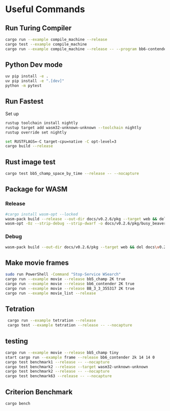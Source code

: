 # Useful Commands

## Run Turing Compiler

```bash
cargo run --example compile_machine --release
cargo test --example compile_machine
cargo run --example compile_machine --release -- --program bb6-contender --interval 100_000_000_000  --min-tape 4 --max-tape 1,000,000,000,000,000
```

## Python Dev mode

```bash
uv pip install -e .
uv pip install -e ".[dev]"
python -m pytest
```

## Run Fastest

Set up

```bash
rustup toolchain install nightly
rustup target add wasm32-unknown-unknown --toolchain nightly
rustup override set nightly
```

```bash
set RUSTFLAGS=-C target-cpu=native -C opt-level=3
cargo build --release
```

## Rust image test

```bash
cargo test bb5_champ_space_by_time --release -- --nocapture
```

## Package for WASM

### Release

```bash
#cargo install wasm-opt --locked
wasm-pack build --release --out-dir docs/v0.2.6/pkg --target web && del docs\v0.2.6\pkg\.gitignore
wasm-opt -Oz --strip-debug --strip-dwarf -o docs/v0.2.6/pkg/busy_beaver_blaze_bg.wasm docs/v0.2.6/pkg/busy_beaver_blaze_bg.wasm
```

### Debug

```bash
wasm-pack build --out-dir docs/v0.2.6/pkg --target web && del docs\v0.2.6\pkg\.gitignore
```

## Make movie frames

```bash
sudo run PowerShell -Command "Stop-Service WSearch"
cargo run --example movie --release bb5_champ 2K true
cargo run --example movie --release bb6_contender 2K true
cargo run --example movie --release BB_3_3_355317 2K true
cargo run --example movie_list --release
```

## Tetration

```bash
 cargo run --example tetration --release
 cargo test --example tetration --release -- --nocapture
```

## testing

```bash
cargo run --example movie --release bb5_champ tiny
start cargo run --example frame --release bb6_contender 2k 14 14 0 
cargo test benchmark1 --release -- --nocapture
cargo test benchmark2 --release --target wasm32-unknown-unknown
cargo test benchmark2 --release -- --nocapture
cargo test benchmark63 --release -- --nocapture
```

## Criterion Benchmark

```bash
cargo bench
```
